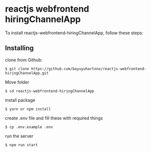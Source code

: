 

# reactjs webfrontend hiringChannelApp

To install reactjs-webfrontend-hiringChannelApp, follow these steps:
## Installing
clone from Github:
```
$ git clone https://github.com/bayuyuhartono/reactjs-webfrontend-hiringChannelApp.git
```
Move folder
```
$ cd reactjs-webfrontend-hiringChannelApp
```
install package
```
$ yarn or npm install
```
create .env file and fill these with required things
```
$ cp .env.example .env
```
run the server
```
$ npm run start
```
